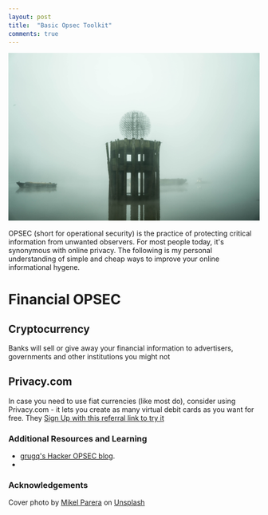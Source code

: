 ```yaml
---
layout: post
title:  "Basic Opsec Toolkit"
comments: true
---
```

<img class="cover" src="/img/opsec-toolkit/cover.jpg">

<span class="first-letter">O</span>PSEC (short for operational security) is the practice of protecting critical information from unwanted observers. For most people today, it's synonymous with online privacy. The following is my personal understanding of simple and cheap ways to improve your online informational hygene.



# Financial OPSEC

## Cryptocurrency
Banks will sell or give away your financial information to advertisers, governments and other institutions you might not 

## Privacy.com
In case you need to use fiat currencies (like most do), consider using Privacy.com - it lets you create as many virtual debit cards as you want for free. They
[Sign Up with this referral link to try it](https://privacy.com/join/8CGRV)


### Additional Resources and Learning
- [grugq's Hacker OPSEC blog](http://grugq.github.io/blog/categories/opsec/).
- 


### Acknowledgements


<span>Cover photo by <a href="https://unsplash.com/@mikelparera?utm_source=unsplash&amp;utm_medium=referral&amp;utm_content=creditCopyText">Mikel Parera</a> on <a href="https://unsplash.com/s/photos/secret?utm_source=unsplash&amp;utm_medium=referral&amp;utm_content=creditCopyText">Unsplash</a></span>

